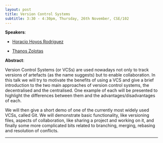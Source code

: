 ```yaml
---
layout: post
title: Version Control Systems
subtitle: 3:30 - 4:30pm, Thursday, 26th November, CSE/102
---
```



**Speakers**:

- [Horacio Hoyos Rodriguez](https://www.cs.york.ac.uk/people/?group=Research%20Students&username=hhoyos)

- [Thanos Zolotas](http://www.zolotas.net/)



**Abstract**:

Version Control Systems (or VCSs) are used nowadays not only to track versions of artefacts (as the name suggests) but to enable collaboration. In this talk we will try to motivate the benefits of using a VCS and give a brief introduction to the two main approaches of version control systems, the decentralised and the centralised. One example of each will be presented to highlight the differences between them and the advantages/disadvantages of each. 

We will then give a short demo of one of the currently most widely used VCSs, called Git. We will demonstrate basic functionality, like versioning files, aspects of collaboration, like sharing a project and working on it, and finally some more complicated bits related to branching, merging, rebasing and resolution of conflicts.


___




